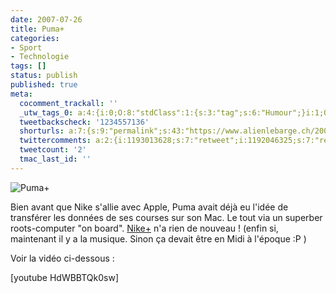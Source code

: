 ```yaml
---
date: 2007-07-26
title: Puma+
categories:
- Sport
- Technologie
tags: []
status: publish
published: true
meta:
  cocomment_trackall: ''
  _utw_tags_0: a:4:{i:0;O:8:"stdClass":1:{s:3:"tag";s:6:"Humour";}i:1;O:8:"stdClass":1:{s:3:"tag";s:3:"Mac";}i:2;O:8:"stdClass":1:{s:3:"tag";s:5:"Sport";}i:3;O:8:"stdClass":1:{s:3:"tag";s:11:"Technologie";}}
  tweetbackscheck: '1234557136'
  shorturls: a:7:{s:9:"permalink";s:43:"https://www.alienlebarge.ch/2007/07/26/puma/";s:7:"tinyurl";s:25:"https://tinyurl.com/akjemv";s:4:"isgd";s:17:"https://is.gd/iuVf";s:5:"bitly";s:18:"https://bit.ly/irKg";s:5:"snipr";s:22:"https://snipr.com/bcrgh";s:5:"snurl";s:22:"https://snurl.com/bcrgh";s:7:"snipurl";s:24:"https://snipurl.com/bcrgh";}
  twittercomments: a:2:{i:1193013628;s:7:"retweet";i:1192046325;s:7:"retweet";}
  tweetcount: '2'
  tmac_last_id: ''
---
```

<img src="https://dlgjp9x71cipk.cloudfront.net/2007/07/pumaplus.png" alt="Puma+" />

Bien avant que Nike s'allie avec Apple, Puma avait déjà eu l'idée de transférer les données de ses courses sur son Mac. Le tout via un superber roots-computer "on board". <a href="https://nikeplus.nike.com/nikeplus/" title="Nike+">Nike+</a> n'a rien de nouveau ! (enfin si, maintenant il y a la musique. Sinon ça devait être en Midi à l'époque :P )

Voir la vidéo ci-dessous :

<!--more-->

[youtube HdWBBTQk0sw]
